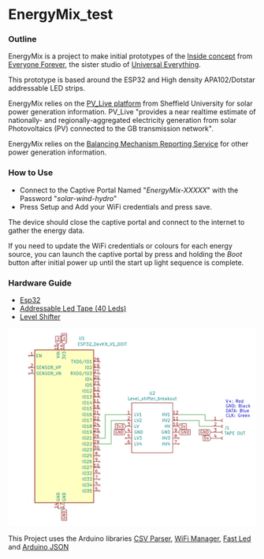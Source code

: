 # EnergyMix_test

### Outline 

EnergyMix is a project to make initial prototypes of the [Inside concept](https://www.everyoneforever.com/a-lighting-product-which-reveals-its-current-energy-sources) from [Everyone Forever](https://www.everyoneforever.com/), the sister studio of [Universal Everything](https://www.universaleverything.com/).

This prototype is based around the ESP32 and High density APA102/Dotstar addressable LED strips.

EnergyMix relies on the [PV_Live platform](https://www.solar.sheffield.ac.uk/pvlive/) from Sheffield University for solar power generation information. PV_Live "provides a near realtime estimate of nationally- and regionally-aggregated electricity generation from solar Photovoltaics (PV) connected to the GB transmission network".

EnergyMix relies on the [Balancing Mechanism Reporting Service](https://www.bmreports.com/bmrs/?q=eds/main) for other power generation information.

### How to Use

- Connect to the Captive Portal Named "_EnergyMix-XXXXX_" with the Password "_solar-wind-hydro_"
- Press Setup and Add your WiFi credentials and press save.

The device should close the captive portal and connect to the internet to gather the energy data.

If you need to update the WiFi credentials or colours for each energy source, you can launch the captive portal by press and holding the _Boot_ button after initial power up until the start up light sequence is complete.


### Hardware Guide

- [Esp32](https://www.amazon.co.uk/ESP-32S-Development-2-4GHz-Bluetooth-Antenna/dp/B071JR9WS9/ref=sr_1_3?crid=1C49KKM9QVDHF&keywords=esp32s&qid=1646922921&sprefix=esp32s%2Caps%2C164&sr=8-3)
- [Addressable Led Tape (40 Leds)](https://coolcomponents.co.uk/products/apa102-digital-rgb-addressable-led-weatherproof-strip-144-led-1m-adafruit-dotstar-compatible?_pos=10&_sid=0066bb396&_ss=r)
- [Level Shifter](https://www.amazon.co.uk/ARCELI-Channels-Converter-Bi-Directional-Shifter/dp/B07RDHR315/ref=sr_1_8?crid=1QDL958AQ3QDG&keywords=level+shifter&qid=1646923699&sprefix=level+shifte%2Caps%2C146&sr=8-8)

![Simple Wiring Diagram](https://github.com/v-a-s-t/EnergyMix_test/blob/main/schematic_simple.png?raw=true)

This Project uses the Arduino libraries [CSV Parser](https://github.com/michalmonday/CSV-Parser-for-Arduino), [WiFi Manager](https://github.com/tzapu/WiFiManager), [Fast Led](https://github.com/FastLED/FastLED) and [Arduino JSON](https://github.com/bblanchon/ArduinoJson)
